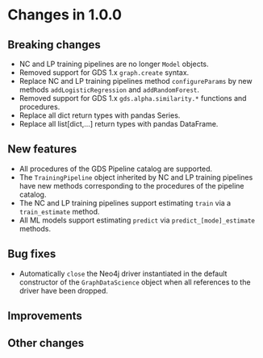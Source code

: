 # Changes in 1.0.0


## Breaking changes

* NC and LP training pipelines are no longer `Model` objects.
* Removed support for GDS 1.x `graph.create` syntax.
* Replace NC and LP training pipelines method `configureParams` by new methods `addLogisticRegression` and `addRandomForest`.
* Removed support for GDS 1.x `gds.alpha.similarity.*` functions and procedures.
* Replace all dict return types with pandas Series.
* Replace all list[dict,...] return types with pandas DataFrame.


## New features

* All procedures of the GDS Pipeline catalog are supported.
* The `TrainingPipeline` object inherited by NC and LP training pipelines have new methods corresponding to the procedures of the pipeline catalog.
* The NC and LP training pipelines support estimating `train` via a `train_estimate` method.
* All ML models support estimating `predict` via `predict_[mode]_estimate` methods.


## Bug fixes

* Automatically `close` the Neo4j driver instantiated in the default constructor of the `GraphDataScience` object when all references to the driver have been dropped.


## Improvements


## Other changes
